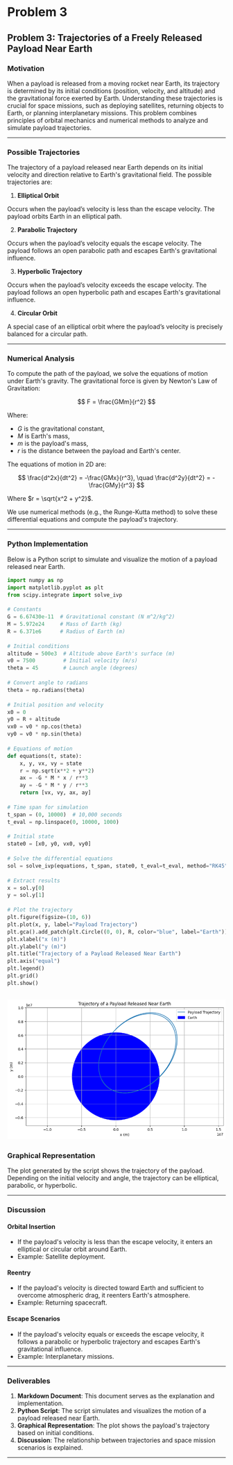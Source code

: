 # Problem 3

## **Problem 3: Trajectories of a Freely Released Payload Near Earth**

### **Motivation**
When a payload is released from a moving rocket near Earth, its trajectory is determined by its initial conditions (position, velocity, and altitude) and the gravitational force exerted by Earth. Understanding these trajectories is crucial for space missions, such as deploying satellites, returning objects to Earth, or planning interplanetary missions. This problem combines principles of orbital mechanics and numerical methods to analyze and simulate payload trajectories.

---

### **Possible Trajectories**
The trajectory of a payload released near Earth depends on its initial velocity and direction relative to Earth's gravitational field. The possible trajectories are:

1. **Elliptical Orbit**

Occurs when the payload’s velocity is less than the escape velocity.
The payload orbits Earth in an elliptical path.

2. **Parabolic Trajectory**

Occurs when the payload’s velocity equals the escape velocity.
The payload follows an open parabolic path and escapes Earth's gravitational influence.

3. **Hyperbolic Trajectory**

Occurs when the payload’s velocity exceeds the escape velocity.
The payload follows an open hyperbolic path and escapes Earth's gravitational influence.

4. **Circular Orbit**

A special case of an elliptical orbit where the payload’s velocity is precisely balanced for a circular path.

---

### **Numerical Analysis**
To compute the path of the payload, we solve the equations of motion under Earth's gravity. The gravitational force is given by Newton's Law of Gravitation:

$$
    F = \frac{GMm}{r^2}
$$

Where:
- $G$ is the gravitational constant,
- $M$ is Earth's mass,
- $m$ is the payload's mass,
- $r$ is the distance between the payload and Earth's center.

The equations of motion in 2D are:

$$
    \frac{d^2x}{dt^2} = -\frac{GMx}{r^3}, \quad \frac{d^2y}{dt^2} = -\frac{GMy}{r^3}
$$

Where $r = \sqrt{x^2 + y^2}$.

We use numerical methods (e.g., the Runge-Kutta method) to solve these differential equations and compute the payload's trajectory.

---

### **Python Implementation**
Below is a Python script to simulate and visualize the motion of a payload released near Earth.

```python
import numpy as np
import matplotlib.pyplot as plt
from scipy.integrate import solve_ivp

# Constants
G = 6.67430e-11  # Gravitational constant (N m^2/kg^2)
M = 5.972e24     # Mass of Earth (kg)
R = 6.371e6      # Radius of Earth (m)

# Initial conditions
altitude = 500e3  # Altitude above Earth's surface (m)
v0 = 7500         # Initial velocity (m/s)
theta = 45        # Launch angle (degrees)

# Convert angle to radians
theta = np.radians(theta)

# Initial position and velocity
x0 = 0
y0 = R + altitude
vx0 = v0 * np.cos(theta)
vy0 = v0 * np.sin(theta)

# Equations of motion
def equations(t, state):
    x, y, vx, vy = state
    r = np.sqrt(x**2 + y**2)
    ax = -G * M * x / r**3
    ay = -G * M * y / r**3
    return [vx, vy, ax, ay]

# Time span for simulation
t_span = (0, 10000)  # 10,000 seconds
t_eval = np.linspace(0, 10000, 1000)

# Initial state
state0 = [x0, y0, vx0, vy0]

# Solve the differential equations
sol = solve_ivp(equations, t_span, state0, t_eval=t_eval, method="RK45")

# Extract results
x = sol.y[0]
y = sol.y[1]

# Plot the trajectory
plt.figure(figsize=(10, 6))
plt.plot(x, y, label="Payload Trajectory")
plt.gca().add_patch(plt.Circle((0, 0), R, color="blue", label="Earth"))
plt.xlabel("x (m)")
plt.ylabel("y (m)")
plt.title("Trajectory of a Payload Released Near Earth")
plt.axis("equal")
plt.legend()
plt.grid()
plt.show()
```
![alt text](image-2.png)
---

### **Graphical Representation**
The plot generated by the script shows the trajectory of the payload. Depending on the initial velocity and angle, the trajectory can be elliptical, parabolic, or hyperbolic.

---

### **Discussion**

#### **Orbital Insertion**

- If the payload's velocity is less than the escape velocity, it enters an elliptical or circular orbit around Earth.
- Example: Satellite deployment.

#### **Reentry**

- If the payload's velocity is directed toward Earth and sufficient to overcome atmospheric drag, it reenters Earth's atmosphere.
- Example: Returning spacecraft.

#### **Escape Scenarios**

- If the payload's velocity equals or exceeds the escape velocity, it follows a parabolic or hyperbolic trajectory and escapes Earth's gravitational influence.
- Example: Interplanetary missions.

---

### **Deliverables**
1. **Markdown Document**: This document serves as the explanation and implementation.
2. **Python Script**: The script simulates and visualizes the motion of a payload released near Earth.
3. **Graphical Representation**: The plot shows the payload's trajectory based on initial conditions.
4. **Discussion**: The relationship between trajectories and space mission scenarios is explained.

---
